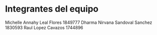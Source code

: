 <h1>Integrantes del equipo</h1>

Michelle Annahy Leal Flores 1849777
Dharma Nirvana Sandoval Sanchez 1830593
Raul Lopez Cavazos 1744896

